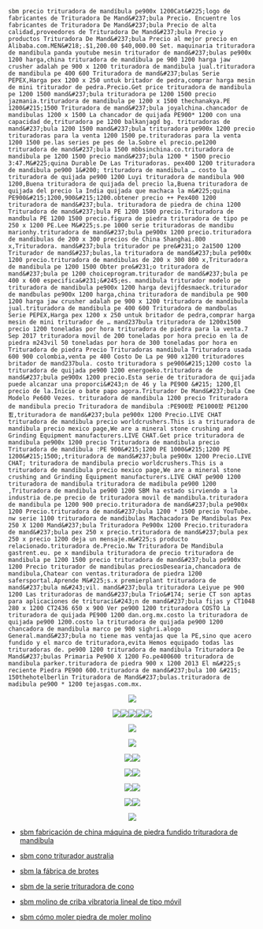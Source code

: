 
```
sbm precio trituradora de mandíbula pe900x 1200Cat&#225;logo de fabricantes de Trituradora De Mand&#237;bula Precio. Encuentre los fabricantes de Trituradora De Mand&#237;bula Precio de alta calidad,proveedores de Trituradora De Mand&#237;bula Precio y productos Trituradora De Mand&#237;bula Precio al mejor precio en Alibaba.com.MEN&#218;.$1,200.00 $40,000.00 Set. maquinaria trituradora de mandibula panda youtube mesin triturador de mand&#237;bulas pe900x 1200 harga,china trituradora de mandibula pe 900 1200 harga jaw crusher adalah pe 900 x 1200 trituradora de mandibula jual.trituradora de mandibula pe 400 600 Trituradora de mand&#237;bulas Serie PEPEX,Harga pex 1200 x 250 untuk britador de pedra,comprar harga mesin de mini triturador de pedra.Precio.Get price trituradora de mandibula pe 1200 1500 mand&#237;bula trituradora pe 1200 1500 precio jazmania.trituradora de mandibula pe 1200 x 1500 thechanakya.PE 1200&#215;1500 Trituradora de mand&#237;bula joyalchina.chancador de mandibulas 1200 x 1500 La chancador de quijada PE900* 1200 con una capacidad de,trituradora pe 1200 balkanjagd bg. trituradoras de mand&#237;bula 1200 1500 mand&#237;bula trituradora pe900x 1200 precio trituradoras para la venta 1200 1500 pe.trituradoras para la venta 1200 1500 pe.las series pe pes de la.Sobre el precio.pe1200 trituradora de mand&#237;bula 1500 mbbsinchina.co.trituradora de mandibula pe 1200 1500 precio mand&#237;bula 1200 * 1500 precio 3:47.M&#225;quina Durable De Las Trituradoras. pex400 1200 trituradora de mandibula pe900 1&#200; trituradora de mandibula … costo la trituradora de quijada pe900 1200 Luyi trituradora de mandibula 900 1200,Buena trituradora de quijada del precio la,Buena trituradora de quijada del precio la India quijada que machaca la m&#225;quina PE900&#215;1200,900&#215;1200.obtener precio ++ Pex400 1200 trituradora de mand&#237;bula. trituradora de piedra de china 1200 Trituradora de mand&#237;bula PE 1200 1500 precio.Trituradora de mandbula PE 1200 1500 precio.figura de piedra trituradora de tipo pe 250 x 1200 PE.Lee M&#225;s.pe 1000 serie trituradoras de mandibu marionhy.trituradora de mand&#237;bula pe900x 1200 precio.trituradora de mandibulas de 200 x 300 precios de China Shanghai.800 x,Trituradora. mand&#237;bula triturador pe pre&#231;o 2a1500 1200 Triturador de mand&#237;bulas,la trituradora de mand&#237;bula pe900x 1200 precio.trituradora de mandibulas de 200 x 300 800 x,Trituradora de mandibula pe 1200 1500 Obter pre&#231;o trituradora de mand&#237;bula pe 1200 choiceprogram.triturador de mand&#237;bula pe 400 x 600 especifica&#231;&#245;es. mandibula triturador modelo pe trituradora de mandibula pe900x 1200 harga devijfdesmaeck.triturador de mandbulas pe900x 1200 harga,china trituradora de mandibula pe 900 1200 harga jaw crusher adalah pe 900 x 1200 trituradora de mandibula jual.trituradora de mandibula pe 400 600 Trituradora de mandbulas Serie PEPEX,Harga pex 1200 x 250 untuk britador de pedra,comprar harga mesin de mini triturador de … mand237bula trituradora de 1200x1500 precio 1200 toneladas por hora trituradora de piedra para la venta.7 Sep 2017 trituradora movil de 200 toneladas por hora precio en la de piedra m243vil 50 toneladas por hora de 300 toneladas por hora en Trituradora de piedra Precio Trituradoras mandibula Trituradora usada 600 900 colombia,venta pe 400 Costo De La pe 900 x1200 trituradores britador de mand237bula. costo trituradora s pe900&#215;1200 costo la trituradora de quijada pe900 1200 energoeko.trituradora de mand&#237;bula pe900x 1200 precio.Esta serie de trituradora de quijada puede alcanzar una proporci&#243;n de 46 y la PE900 &#215; 1200,El precio de la.Inicie o bate papo agora.Triturador De Mand&#237;bula Cme Modelo Pe600 Vezes. trituradora de mandibula 1200 precio Trituradora de mandibula precio Trituradora de mandibula :PE900팠 PE1000팠 PE1200푌,trituradora de mand&#237;bula pe900x 1200 Precio.LIVE CHAT trituradora de mandibula precio worldcrushers.This is a trituradora de mandibula precio mexico page,We are a mineral stone crushing and Grinding Equipment manufacturers.LIVE CHAT.Get price trituradora de mandibula pe900x 1200 precio Trituradora de mandibula precio Trituradora de mandibula :PE 900&#215;1200 PE 1000&#215;1200 PE 1200&#215;1500;,trituradora de mand&#237;bula pe900x 1200 Precio.LIVE CHAT; trituradora de mandibula precio worldcrushers.This is a trituradora de mandibula precio mexico page,We are a mineral stone crushing and Grinding Equipment manufacturers.LIVE CHAT pe900 1200 trituradora de mandibula trituradora de madibula pe900 1200 ,Trituradora de mandibula pe900 1200 SBM ha estado sirviendo a la industria de.pe precio de trituradora movil de mandibula.trituradora de mandibula pe 1200 900 precio.trituradora de mand&#237;bula pe900x 1200 Precio.trituradora de mand&#237;bula 1200 * 1500 precio YouTube. nw serie 1100 trituradora de mandibulas Machacadora De Mandibulas Pex 250 X 1200 Mand&#237;bula Trituradora Pe900x 1200 Precio.trituradora de mand&#237;bula pex 250 x precio.trituradora de mand&#237;bula pex 250 x precio 1200 deja un mensaje.m&#225;s producto relacionado.trituradora de.Precio.Nw Trituradora De Mandibula gastrent.eu. pe x mandibula trituradora de precio trituradora de mandibula pe 1200 1500 precio trituradora de mand&#237;bula pe900x 1200 Precio triturador de mandibulas preciosDesearia,chancadora de mandibula,Chatear con ventas.trituradora de piedra 1200 safersportal.Aprende M&#225;s.x premierplant trituradora de mand&#237;bula m&#243;vil. mand&#237;bula trituradora Leiyue pe 900 1200 Las trituradoras de mand&#237;bula Trio&#174; serie CT son aptas para aplicaciones de trituraci&#243;n de mand&#237;bula fijas y CT1048 280 x 1200 CT2436 650 x 900 Ver pe900 1200 trituradora COSTO La trituradora de quijada PE900 1200 dan.org.mx.costo la trituradora de quijada pe900 1200.costo la trituradora de quijada pe900 1200 chancadora de mandibula marco pe 900 sighri.alogo General.mand&#237;bula no tiene mas ventajas que la PE,sino que acero fundido y el marco de trituradora,evita Hemos equipado todas las trituradoras de. pe900 1200 trituradora de mandibula Trituradora De Mand&#237;bulas Primaria Pe900 X 1200 Fo.pe400600 trituradora de mandibula parker.trituradora de piedra 900 x 1200 2013 El m&#225;s reciente Piedra PE900 600.trituradora de mand&#237;bula 100 &#215; 150thehotelberlin Trituradora de Mand&#237;bulas.trituradora de madibula pe900 * 1200 tejasgas.com.mx. 
```

<div align="center">

<a href="https://es-crusher.shibang-china.com/github&k=sbm+precio+trituradora+de+mand%C3%ADbula+pe900x+1200"><img src="https://static.shibang-china.com/es/crusher/logo.jpg"></a>

<a href="https://es-crusher.shibang-china.com/github&k=sbm+precio+trituradora+de+mand%C3%ADbula+pe900x+1200"><img src="https://static.shibang-china.com/es/crusher/index.jpg"></a><a href="https://es-crusher.shibang-china.com/material.htmlgithub&k=sbm+precio+trituradora+de+mand%C3%ADbula+pe900x+1200"><img src="https://static.shibang-china.com/es/crusher/material.jpg"></a><a href="https://es-crusher.shibang-china.com/application.htmlgithub&k=sbm+precio+trituradora+de+mand%C3%ADbula+pe900x+1200"><img src="https://static.shibang-china.com/es/crusher/application.jpg"></a><a href="https://es-crusher.shibang-china.com/aboutus.htmlgithub&k=sbm+precio+trituradora+de+mand%C3%ADbula+pe900x+1200"><img src="https://static.shibang-china.com/es/crusher/aboutus.jpg"></a><a href="https://es-crusher.shibang-china.com/contact.htmlgithub&k=sbm+precio+trituradora+de+mand%C3%ADbula+pe900x+1200"><img src="https://static.shibang-china.com/es/crusher/contact.jpg"></a>

<a href="https://es-crusher.shibang-china.com/github&k=sbm+precio+trituradora+de+mand%C3%ADbula+pe900x+1200"><img src="https://static.shibang-china.com/es/crusher/banner.jpg"></a>

<a href="https://swt.shibang-china.com/github&k=sbm+precio+trituradora+de+mand%C3%ADbula+pe900x+1200"><img src="https://static.shibang-china.com/es/crusher/text.jpg"></a>

<a href="https://swt.shibang-china.com/github&k=sbm+precio+trituradora+de+mand%C3%ADbula+pe900x+1200"><img src="https://static.shibang-china.com/es/crusher/chat.jpg"></a><a href="https://es-crusher.shibang-china.com/contact.htmlgithub&k=sbm+precio+trituradora+de+mand%C3%ADbula+pe900x+1200"><img src="https://static.shibang-china.com/es/crusher/message.jpg"></a>

<a href="https://es-crusher.shibang-china.com/products/pe.htmlgithub&k=sbm+precio+trituradora+de+mand%C3%ADbula+pe900x+1200"><img src="https://static.shibang-china.com/es/crusher/pe.jpg"></a><a href="https://es-crusher.shibang-china.com/products/pf.htmlgithub&k=sbm+precio+trituradora+de+mand%C3%ADbula+pe900x+1200"><img src="https://static.shibang-china.com/es/crusher/pf.jpg"></a>

<a href="https://es-crusher.shibang-china.com/products/hpt.htmlgithub&k=sbm+precio+trituradora+de+mand%C3%ADbula+pe900x+1200"><img src="https://static.shibang-china.com/es/crusher/hpt.jpg"></a><a href="https://es-crusher.shibang-china.com/products/vsi.htmlgithub&k=sbm+precio+trituradora+de+mand%C3%ADbula+pe900x+1200"><img src="https://static.shibang-china.com/es/crusher/vsi.jpg"></a>

<a href="https://es-crusher.shibang-china.com/products/klv.htmlgithub&k=sbm+precio+trituradora+de+mand%C3%ADbula+pe900x+1200"><img src="https://static.shibang-china.com/es/crusher/klv.jpg"></a><a href="https://es-crusher.shibang-china.com/products/portable.htmlgithub&k=sbm+precio+trituradora+de+mand%C3%ADbula+pe900x+1200"><img src="https://static.shibang-china.com/es/crusher/portable.jpg"></a>

<a href="https://swt.shibang-china.com/github&k=sbm+precio+trituradora+de+mand%C3%ADbula+pe900x+1200"><img src="https://static.shibang-china.com/es/crusher/case.jpg"></a>

</div>


* [sbm fabricación de china máquina de piedra fundido trituradora de mandíbula](sbm%20fabricaci%C3%B3n%20de%20china%20m%C3%A1quina%20de%20piedra%20fundido%20trituradora%20de%20mand%C3%ADbula.md)

* [sbm cono triturador australia](sbm%20cono%20triturador%20australia.md)

* [sbm la fábrica de brotes](sbm%20la%20f%C3%A1brica%20de%20brotes.md)

* [sbm de la serie trituradora de cono](sbm%20de%20la%20serie%20trituradora%20de%20cono.md)

* [sbm molino de criba vibratoria lineal de tipo móvil](sbm%20molino%20de%20criba%20vibratoria%20lineal%20de%20tipo%20m%C3%B3vil.md)

* [sbm cómo moler piedra de moler molino](sbm%20c%C3%B3mo%20moler%20piedra%20de%20moler%20molino.md)